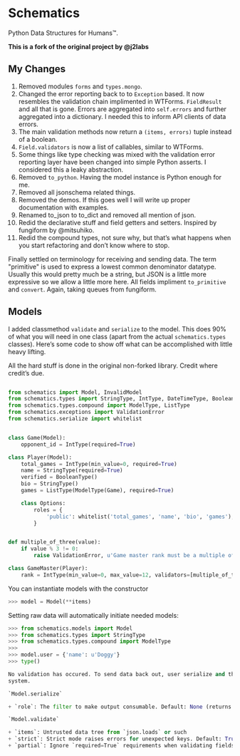 Schematics
==========

Python Data Structures for Humans™.

**This is a fork of the original project by @j2labs**

## My Changes

1. Removed modules `forms` and `types.mongo`.
2. Changed the error reporting back to to `Exception` based. It now resembles
   the validation chain implimented in WTForms. `FieldResult` and all that is
   gone. Errors are aggregated into `self.errors` and further aggregated into a
   dictionary. I needed this to inform API clients of data errors.
3. The main validation methods now return a `(items, errors)` tuple instead of
   a boolean.
4. `Field.validators` is now a list of callables, similar to WTForms.
5. Some things like type checking was mixed with the validation error reporting
   layer have been changed into simple Python asserts. I considered this a
   leaky abstraction.
6. Removed `to_python`. Having the model instance is Python enough for me.
7. Removed all jsonschema related things.
8. Removed the demos. If this goes well I will write up proper documentation
   with examples.
9. Renamed to_json to to_dict and removed all mention of json.
10. Redid the declarative stuff and field getters and setters. Inspired by
   fungiform by @mitsuhiko.
11. Redid the compound types, not sure why, but that’s what happens when you
   start refactoring and don’t know where to stop.

Finally settled on terminology for receiving and sending data. The term
"primitive" is used to express a lowest common denominator datatype. Usually
this would pretty much be a string, but JSON is a little more expressive so
we allow a little more here. All fields impliment `to_primitive` and `convert`.
Again, taking queues from fungiform.

## Models

I added classmethod `validate` and `serialize` to the model. This does 90% of
what you will need in one class (apart from the actual `schematics.types`
classes). Here’s some code to show off what can be accomplished with little
heavy lifting.

All the hard stuff is done in the original non-forked library. Credit where
credit’s due.

```python

from schematics import Model, InvalidModel
from schematics.types import StringType, IntType, DateTimeType, BooleanType
from schematics.types.compound import ModelType, ListType
from schematics.exceptions import ValidationError
from schematics.serialize import whitelist


class Game(Model):
    opponent_id = IntType(required=True)

class Player(Model):
    total_games = IntType(min_value=0, required=True)
    name = StringType(required=True)
    verified = BooleanType()
    bio = StringType()
    games = ListType(ModelType(Game), required=True)

    class Options:
        roles = {
            'public': whitelist('total_games', 'name', 'bio', 'games'),
        }


def multiple_of_three(value):
    if value % 3 != 0:
        raise ValidationError, u'Game master rank must be a multiple of 3'

class GameMaster(Player):
    rank = IntType(min_value=0, max_value=12, validators=[multiple_of_three], required=True)

```


You can instantiate models with the constructor

```python
>>> model = Model(**items)
```

Setting raw data will automatically initiate needed models:

```python
>>> from schematics.models import Model
>>> from schematics.types import StringType
>>> from schematics.types.compound import ModelType
>>>
>>> model.user = {'name': u'Doggy'}
>>> type()

No validation has occured. To send data back out, user serialize and the role
system.

`Model.serialize`

+ `role`: The filter to make output consumable. Default: None (returns all keys)

`Model.validate`

+ `items`: Untrusted data tree from `json.loads` or such
+ `strict`: Strict mode raises errors for unexpected keys. Default: True
+ `partial`: Ignore `required=True` requirements when validating fields. Default: False
